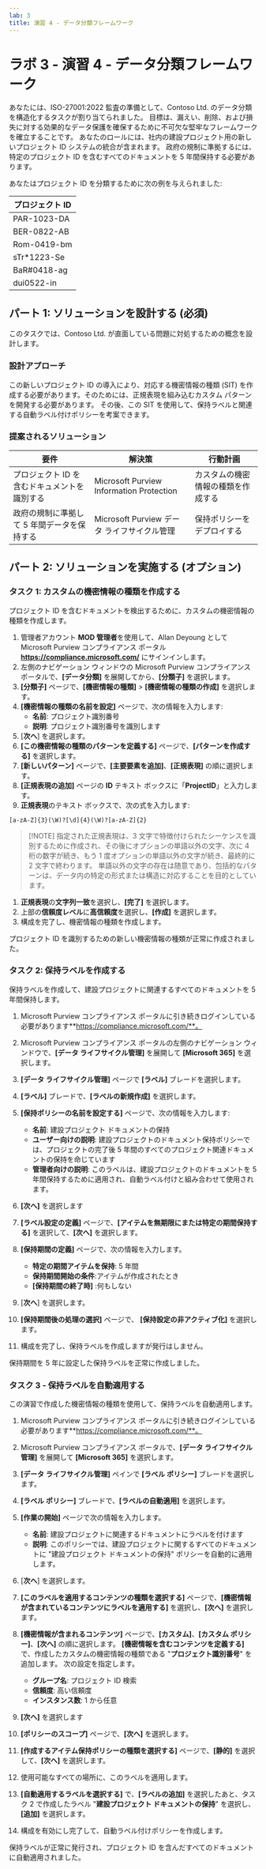 ```yaml
---
lab: 3
title: 演習 4 - データ分類フレームワーク
---
```



# ラボ 3 - 演習 4 - データ分類フレームワーク

あなたには、ISO-27001:2022 監査の準備として、Contoso Ltd. のデータ分類を構造化するタスクが割り当てられました。 目標は、漏えい、削除、および損失に対する効果的なデータ保護を確保するために不可欠な堅牢なフレームワークを確立することです。 あなたのロールには、社内の建設プロジェクト用の新しいプロジェクト ID システムの統合が含まれます。 政府の規制に準拠するには、特定のプロジェクト ID を含むすべてのドキュメントを 5 年間保持する必要があります。

あなたはプロジェクト ID を分類するために次の例を与えられました:

|プロジェクト ID|
|----|
|PAR-1023-DA
|BER-0822-AB
|Rom-0419-bm
|sTr*1223-Se
|BaR#0418-ag|
|dui0522-in|

## パート 1: ソリューションを設計する (必須)

このタスクでは、Contoso Ltd. が直面している問題に対処するための概念を設計します。

### 設計アプローチ

この新しいプロジェクト ID の導入により、対応する機密情報の種類 (SIT) を作成する必要があります。そのためには、正規表現を組み込むカスタム パターンを開発する必要があります。 その後、この SIT を使用して、保持ラベルと関連する自動ラベル付けポリシーを考案できます。

### 提案されるソリューション

|要件|解決策|行動計画|
|----|----|----|
|プロジェクト ID を含むドキュメントを識別する|Microsoft Purview Information Protection|カスタムの機密情報の種類を作成する|
|政府の規制に準拠して 5 年間データを保持する| Microsoft Purview データ ライフサイクル管理|保持ポリシーをデプロイする|

## パート 2: ソリューションを実施する (オプション)

### タスク 1: カスタムの機密情報の種類を作成する

プロジェクト ID を含むドキュメントを検出するために、カスタムの機密情報の種類を作成します。

1. 管理者アカウント **MOD 管理者**を使用して、Allan Deyoung として Microsoft Purview コンプライアンス ポータル **https://compliance.microsoft.com/** にサインインします。
1. 左側のナビゲーション ウィンドウの Microsoft Purview コンプライアンス ポータルで、**[データ分類]** を展開してから、**[分類子]** を選択します。
3. **[分類子]** ページで、**[機密情報の種類]** > **[機密情報の種類の作成]** を選択します。
4. **[機密情報の種類の名前を設定]** ページで、次の情報を入力します:
    - **名前**: プロジェクト識別番号
    - **説明**: プロジェクト識別番号を識別します
1. [**次へ**] を選択します。
1. **[この機密情報の種類のパターンを定義する]** ページで、**[パターンを作成する]** を選択します。
1. **[新しいパターン]** ページで、**[主要要素を追加]**、**[正規表現]** の順に選択します。
1. **[正規表現の追加]** ページの **ID** テキスト ボックスに「**ProjectID**」と入力します。
1. **正規表現**のテキスト ボックスで、次の式を入力します:
```regex   
[a-zA-Z]{3}(\W)?[\d]{4}(\W)?[a-zA-Z]{2}
```
> [!NOTE] 指定された正規表現は、3 文字で特徴付けられたシーケンスを識別するために作成され、その後にオプションの単語以外の文字、次に 4 桁の数字が続き、もう 1 度オプションの単語以外の文字が続き、最終的に 2 文字で終わります。 単語以外の文字の存在は随意であり、包括的なパターンは、データ内の特定の形式または構造に対応することを目的としています。

1. **正規表現**の**文字列一致**を選択し、**[完了]** を選択します。
1. 上部の**信頼度レベル**に**高信頼度**を選択し、**[作成]** を選択します。
1. 構成を完了し、機密情報の種類を作成します。

プロジェクト ID を識別するための新しい機密情報の種類が正常に作成されました。

### タスク 2: 保持ラベルを作成する

保持ラベルを作成して、建設プロジェクトに関連するすべてのドキュメントを 5 年間保持します。

1. Microsoft Purview コンプライアンス ポータルに引き続きログインしている必要があります**https://compliance.microsoft.com/**。
1. Microsoft Purview コンプライアンス ポータルの左側のナビゲーション ウィンドウで、**[データ ライフサイクル管理]** を展開して **[Microsoft 365]** を選択します。
1. **[データ ライフサイクル管理]** ページで **[ラベル]** ブレードを選択します。
1. **[ラベル]** ブレードで、**[ラベルの新規作成]** を選択します。
1. **[保持ポリシーの名前を設定する]** ページで、次の情報を入力します:

    - **名前**: 建設プロジェクト ドキュメントの保持
    - **ユーザー向けの説明**: 建設プロジェクトのドキュメント保持ポリシーでは、プロジェクトの完了後 5 年間のすべてのプロジェクト関連ドキュメントの保持を命じています
    - **管理者向けの説明**: このラベルは、建設プロジェクトのドキュメントを 5 年間保持するために適用され、自動ラベル付けと組み合わせて使用されます。

1. **[次へ]** を選択します
1. **[ラベル設定の定義]** ページで、**[アイテムを無期限にまたは特定の期間保持する]** を選択して、**[次へ]** を選択します。
1. **[保持期間の定義]** ページで、次の情報を入力します。

    - **特定の期間アイテムを保持**: 5 年間
    - **保持期間開始の条件**:アイテムが作成されたとき
    - **[保持期間の終了時]** :何もしない

1. [**次へ**] を選択します。
1. **[保持期間後の処理の選択]** ページで、 **[保持設定の非アクティブ化]** を選択します。
1. 構成を完了し、保持ラベルを作成しますが発行はしません。

保持期間を 5 年に設定した保持ラベルを正常に作成しました。

### タスク 3 - 保持ラベルを自動適用する

この演習で作成した機密情報の種類を使用して、保持ラベルを自動適用します。

1. Microsoft Purview コンプライアンス ポータルに引き続きログインしている必要があります**https://compliance.microsoft.com/**。
1. Microsoft Purview コンプライアンス ポータルで、**[データ ライフサイクル管理]** を展開して **[Microsoft 365]** を選択します。
1. **[データ ライフサイクル管理]** ペインで **[ラベル ポリシー]** ブレードを選択します。
1. **[ラベル ポリシー]** ブレードで、**[ラベルの自動適用]** を選択します。
1. **[作業の開始]** ページで次の情報を入力します。

    - **名前**: 建設プロジェクトに関連するドキュメントにラベルを付けます
    - **説明**: このポリシーでは、建設プロジェクトに関するすべてのドキュメントに "建設プロジェクト ドキュメントの保持" ポリシーを自動的に適用します。

1. [**次へ**] を選択します。
1. **[このラベルを適用するコンテンツの種類を選択する]** ページで、**[機密情報が含まれているコンテンツにラベルを適用する]** を選択し、**[次へ]** を選択します。
1. **[機密情報が含まれるコンテンツ]** ページで、**[カスタム]**、**[カスタム ポリシー]**、**[次へ]** の順に選択します。
**[機密情報を含むコンテンツを定義する]** で、作成したカスタムの機密情報の種類である "**プロジェクト識別番号**" を追加します。 次の設定を指定します。

    - **グループ名**: プロジェクト ID 検索
    - **信頼度**: 高い信頼度
    - **インスタンス数**: 1 から任意

1. **[次へ]** を選択します
1. **[ポリシーのスコープ]** ページで、**[次へ]** を選択します。
1. **[作成するアイテム保持ポリシーの種類を選択する]** ページで、**[静的]** を選択して、**[次へ]** を選択します。
1. 使用可能なすべての場所に、このラベルを適用します。
1. **[自動適用するラベルを選択する]** で、**[ラベルの追加]** を選択したあと、タスク 2 で作成したラベル "**建設プロジェクト ドキュメントの保持**" を選択し、**[追加]** を選択します。
1. 構成を有効にし完了して、自動ラベル付けポリシーを作成します。

保持ラベルが正常に発行され、プロジェクト ID を含んだすべてのドキュメントに自動適用されました。